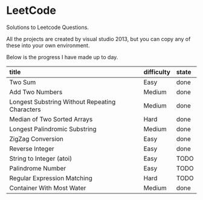 # LeetCode
Solutions to Leetcode Questions.

All the projects are created by visual studio 2013, but you can copy any of these into your own environment.

Below is the progress I have made up to day.


|title|difficulty|state|
|:--|:--|:--|
|Two Sum|Easy|done|
|Add Two Numbers|Medium|done|
|Longest Substring Without Repeating Characters|Medium|done|
|Median of Two Sorted Arrays|Hard|done|
|Longest Palindromic Substring|Medium|done|
|ZigZag Conversion|Easy|done|
|Reverse Integer|Easy|done|
|String to Integer (atoi)|Easy|TODO|
|Palindrome Number|Easy|TODO|
|Regular Expression Matching|Hard|TODO|
|Container With Most Water|Medium|done|
